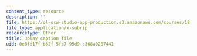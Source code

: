 ```yaml
---
content_type: resource
description: ''
file: https://ol-ocw-studio-app-production.s3.amazonaws.com/courses/18-03-differential-equations-spring-2010/0e8fd17fb62f5fc795d9c368a0287441_tVzaX9u6YAE.vtt
file_type: application/x-subrip
resourcetype: Other
title: 3play caption file
uid: 0e8fd17f-b62f-5fc7-95d9-c368a0287441
---
```

